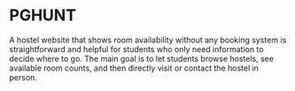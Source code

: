 # PGHUNT
A hostel website that shows room availability without any booking system is straightforward and helpful for students who only need information to decide where to go. The main goal is to let students browse hostels, see available room counts, and then directly visit or contact the hostel in person.

